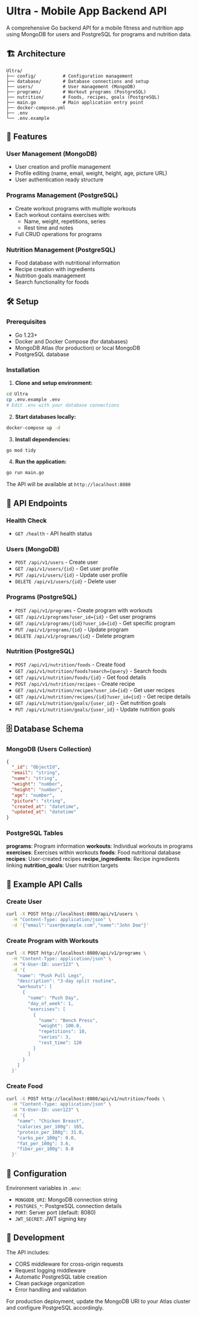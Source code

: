 # Ultra - Mobile App Backend API

A comprehensive Go backend API for a mobile fitness and nutrition app using MongoDB for users and PostgreSQL for programs and nutrition data.

## 🏗️ Architecture

```
Ultra/
├── config/          # Configuration management
├── database/        # Database connections and setup
├── users/           # User management (MongoDB)
├── programs/        # Workout programs (PostgreSQL)
├── nutrition/       # Foods, recipes, goals (PostgreSQL)
├── main.go          # Main application entry point
├── docker-compose.yml
├── .env
└── .env.example
```

## 🚀 Features

### User Management (MongoDB)
- User creation and profile management
- Profile editing (name, email, weight, height, age, picture URL)
- User authentication ready structure

### Programs Management (PostgreSQL)
- Create workout programs with multiple workouts
- Each workout contains exercises with:
  - Name, weight, repetitions, series
  - Rest time and notes
- Full CRUD operations for programs

### Nutrition Management (PostgreSQL)
- Food database with nutritional information
- Recipe creation with ingredients
- Nutrition goals management
- Search functionality for foods

## 🛠️ Setup

### Prerequisites
- Go 1.23+
- Docker and Docker Compose (for databases)
- MongoDB Atlas (for production) or local MongoDB
- PostgreSQL database

### Installation

1. **Clone and setup environment:**
```bash
cd Ultra
cp .env.example .env
# Edit .env with your database connections
```

2. **Start databases locally:**
```bash
docker-compose up -d
```

3. **Install dependencies:**
```bash
go mod tidy
```

4. **Run the application:**
```bash
go run main.go
```

The API will be available at `http://localhost:8080`

## 📡 API Endpoints

### Health Check
- `GET /health` - API health status

### Users (MongoDB)
- `POST /api/v1/users` - Create user
- `GET /api/v1/users/{id}` - Get user profile
- `PUT /api/v1/users/{id}` - Update user profile
- `DELETE /api/v1/users/{id}` - Delete user

### Programs (PostgreSQL)
- `POST /api/v1/programs` - Create program with workouts
- `GET /api/v1/programs?user_id={id}` - Get user programs
- `GET /api/v1/programs/{id}?user_id={id}` - Get specific program
- `PUT /api/v1/programs/{id}` - Update program
- `DELETE /api/v1/programs/{id}` - Delete program

### Nutrition (PostgreSQL)
- `POST /api/v1/nutrition/foods` - Create food
- `GET /api/v1/nutrition/foods?search={query}` - Search foods
- `GET /api/v1/nutrition/foods/{id}` - Get food details
- `POST /api/v1/nutrition/recipes` - Create recipe
- `GET /api/v1/nutrition/recipes?user_id={id}` - Get user recipes
- `GET /api/v1/nutrition/recipes/{id}?user_id={id}` - Get recipe details
- `GET /api/v1/nutrition/goals/{user_id}` - Get nutrition goals
- `PUT /api/v1/nutrition/goals/{user_id}` - Update nutrition goals

## 🗄️ Database Schema

### MongoDB (Users Collection)
```json
{
  "_id": "ObjectId",
  "email": "string",
  "name": "string", 
  "weight": "number",
  "height": "number",
  "age": "number",
  "picture": "string",
  "created_at": "datetime",
  "updated_at": "datetime"
}
```

### PostgreSQL Tables

**programs**: Program information
**workouts**: Individual workouts in programs  
**exercises**: Exercises within workouts
**foods**: Food nutritional database
**recipes**: User-created recipes
**recipe_ingredients**: Recipe ingredients linking
**nutrition_goals**: User nutrition targets

## 🧪 Example API Calls

### Create User
```bash
curl -X POST http://localhost:8080/api/v1/users \
  -H "Content-Type: application/json" \
  -d '{"email":"user@example.com","name":"John Doe"}'
```

### Create Program with Workouts
```bash
curl -X POST http://localhost:8080/api/v1/programs \
  -H "Content-Type: application/json" \
  -H "X-User-ID: user123" \
  -d '{
    "name": "Push Pull Legs",
    "description": "3-day split routine",
    "workouts": [
      {
        "name": "Push Day",
        "day_of_week": 1,
        "exercises": [
          {
            "name": "Bench Press",
            "weight": 100.0,
            "repetitions": 10,
            "series": 3,
            "rest_time": 120
          }
        ]
      }
    ]
  }'
```

### Create Food
```bash
curl -X POST http://localhost:8080/api/v1/nutrition/foods \
  -H "Content-Type: application/json" \
  -H "X-User-ID: user123" \
  -d '{
    "name": "Chicken Breast",
    "calories_per_100g": 165,
    "protein_per_100g": 31.0,
    "carbs_per_100g": 0.0,
    "fat_per_100g": 3.6,
    "fiber_per_100g": 0.0
  }'
```

## 🔧 Configuration

Environment variables in `.env`:
- `MONGODB_URI`: MongoDB connection string
- `POSTGRES_*`: PostgreSQL connection details  
- `PORT`: Server port (default: 8080)
- `JWT_SECRET`: JWT signing key

## 🚦 Development

The API includes:
- CORS middleware for cross-origin requests
- Request logging middleware
- Automatic PostgreSQL table creation
- Clean package organization
- Error handling and validation

For production deployment, update the MongoDB URI to your Atlas cluster and configure PostgreSQL accordingly.
